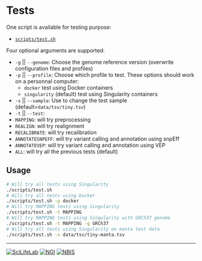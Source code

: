 # Tests

One script is available for testing purpose:
- [`scripts/test.sh`](../scripts/test.sh)

Four optional arguments are supported:
- `-g` || `--genome`:
  Choose the genome reference version (overwrite configuration files and profiles)
- `-p` || `--profile`:
  Choose which profile to test. These options should work on a personnal computer:
  - `docker` test using Docker containers
  - `singularity` (default) test using Singularity containers
- `-s` || `--sample`:
  Use to change the test sample (default=`data/tsv/tiny.tsv`)
- `-t` || `--test`:
 - `MAPPING`: will try preprocessing
 - `REALIGN`: will try realignment
 - `RECALIBRATE`: will try recalibration
 - `ANNOTATESNPEFF`: will try variant calling and annotation using snpEff
 - `ANNOTATEVEP`: will try variant calling and annotation using VEP
 - `ALL`: will try all the previous tests (default)

## Usage

```bash
# Will try all tests using Singularity
./scripts/test.sh
# Will try all tests using Docker
./scripts/test.sh -p docker
# Will try MAPPING tests using Singularity
./scripts/test.sh -t MAPPING
# Will try MAPPING tests using Singularity with GRCh37 genome
./scripts/test.sh -t MAPPING -g GRCh37
# Will try all tests using Singularity on manta test data
./scripts/test.sh -s data/tsv/tiny-manta.tsv
```

--------------------------------------------------------------------------------

[![](images/SciLifeLab_logo.png "SciLifeLab")][scilifelab-link]
[![](images/NGI_logo.png "NGI")][ngi-link]
[![](images/NBIS_logo.png "NBIS")][nbis-link]

[nbis-link]: https://www.nbis.se/
[ngi-link]: https://ngisweden.scilifelab.se/
[scilifelab-link]: https://www.scilifelab.se/
